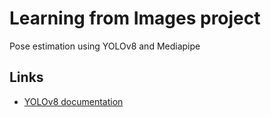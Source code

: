 # Learning from Images project
Pose estimation using YOLOv8 and Mediapipe

## Links
- [YOLOv8 documentation](https://docs.ultralytics.com/tasks/pose/#models)